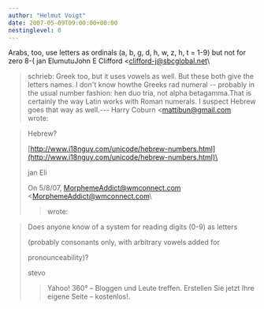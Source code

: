 ```yaml
---
author: "Helmut Voigt"
date: 2007-05-09T09:00:00+00:00
nestinglevel: 0
---
```

Arabs, too, use letters as ordinals (a, b, g, d, h, w, z, h, t = 1-9) but not for zero 8-( jan ElumutuJohn E Clifford <[clifford-j@sbcglobal.net](mailto://clifford-j@sbcglobal.net)\
> schrieb: Greek too, but it uses vowels as well. But these both give the letters names. I don't know howthe Greeks rad numeral --
 probably in the usual number fashion: hen duo tria, not alpha betagamma.That is certainly the way Latin works with Roman numerals. I suspect Hebrew goes that way as well.---
 Harry Coburn <[mattibun@gmail.com](mailto://mattibun@gmail.com)\
> wrote:

> Hebrew?
> 
> [http://www.i18nguy.com/unicode/hebrew-numbers.html](http://www.i18nguy.com/unicode/hebrew-numbers.html)\
> 
> jan Eli
> 
> 
> On 5/8/07, [MorphemeAddict@wmconnect.com](mailto://MorphemeAddict@wmconnect.com) <[MorphemeAddict@wmconnect.com](mailto://MorphemeAddict@wmconnect.com)\
>> wrote:

> 
>> 
> Does anyone know of a system for reading digits (0-9) as letters
> 
> (probably consonants only, with arbitrary vowels added for
> 
> pronounceability)?
> 
>> 
> stevo
> 
> 
> 
>> Yahoo! 360° – Bloggen und Leute treffen. Erstellen Sie jetzt Ihre eigene Seite – kostenlos!.